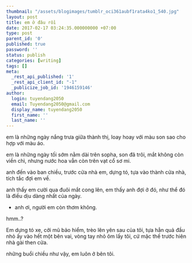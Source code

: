 ```yaml
---
thumbnail: "/assets/blogimages/tumblr_oci361aubf1rata4ko1_540.jpg"
layout: post
title: em ở đâu rồi
date: 2017-02-17 03:24:35.000000000 +07:00
type: post
parent_id: '0'
published: true
password: ''
status: publish
categories: [writing]
tags: []
meta:
  _rest_api_published: '1'
  _rest_api_client_id: "-1"
  _publicize_job_id: '1946159146'
author:
  login: tuyendang2050
  email: Tuyendang2050@gmail.com
  display_name: tuyendang2050
  first_name: ''
  last_name: ''
---
```

em là những ngày nắng trưa giữa thành thị, loay hoay với màu son sao cho hợp với màu áo.


em là những ngày tối sớm nằm dài trên sopha, son đã trôi, mắt không còn viền chì, nhưng nước hoa vẫn còn trên vạt cổ sơ mi.


anh đến vào ban chiều, trước cửa nhà em, dựng tó, tựa vào thành cửa nhà, tích tắc đợi em về.


anh thấy em cười qua đuôi mắt cong lên, em thấy anh đợi ở đó, như thể đó là điều dịu dàng nhất của ngày.


- anh ơi, người em còn thơm không.


hmm..?


Em dựng tó xe, cởi mũ bảo hiểm, trèo lên yên sau của tôi, tựa hẳn quả đầu nhỏ ấy vào hết một bên vai, vòng tay nhỏ ôm lấy tôi, cứ mặc thế trước hiên nhà gài then cửa.


những buổi chiều như vậy, em luôn ở bên tôi.
